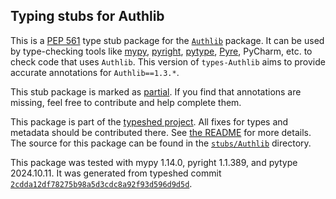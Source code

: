 ## Typing stubs for Authlib

This is a [PEP 561](https://peps.python.org/pep-0561/)
type stub package for the [`Authlib`](https://github.com/lepture/authlib) package.
It can be used by type-checking tools like
[mypy](https://github.com/python/mypy/),
[pyright](https://github.com/microsoft/pyright),
[pytype](https://github.com/google/pytype/),
[Pyre](https://pyre-check.org/),
PyCharm, etc. to check code that uses `Authlib`. This version of
`types-Authlib` aims to provide accurate annotations for
`Authlib==1.3.*`.

This stub package is marked as [partial](https://peps.python.org/pep-0561/#partial-stub-packages).
If you find that annotations are missing, feel free to contribute and help complete them.


This package is part of the [typeshed project](https://github.com/python/typeshed).
All fixes for types and metadata should be contributed there.
See [the README](https://github.com/python/typeshed/blob/main/README.md)
for more details. The source for this package can be found in the
[`stubs/Authlib`](https://github.com/python/typeshed/tree/main/stubs/Authlib)
directory.

This package was tested with
mypy 1.14.0,
pyright 1.1.389,
and pytype 2024.10.11.
It was generated from typeshed commit
[`2cdda12df78275b98a5d3cdc8a92f93d596d9d5d`](https://github.com/python/typeshed/commit/2cdda12df78275b98a5d3cdc8a92f93d596d9d5d).